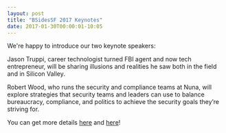 ```yaml
---
layout: post
title: "BSidesSF 2017 Keynotes"
date: 2017-01-30T00:00:01-10:05
---
```


We're happy to introduce our two keynote speakers:

Jason Truppi, career technologist turned FBI agent and now tech entrepreneur, will be sharing illusions and realities he saw both in the field and in Silicon Valley. 

Robert Wood, who runs the security and compliance teams at Nuna, will explore strategies that security teams and leaders can use to balance bureaucracy, compliance, and politics to achieve the security goals they’re striving for. 

You can get more details [here](http://sched.co/9IKG) and [here](http://sched.co/9IKH)!
